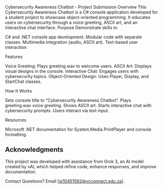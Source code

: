 Cybersecurity Awareness Chatbot - Project Submission
Overview
This Cybersecurity Awareness Chatbot is a C# console application developed for a student project to showcase object-oriented programming. It educates users on cybersecurity through a voice greeting, ASCII art, and an interactive chat interface.
Purpose
Demonstrate skills in:

C# and .NET console app development.
Modular code with separate classes.
Multimedia integration (audio, ASCII art).
Text-based user interaction.

Features

Voice Greeting: Plays greeting.wav to welcome users.
ASCII Art: Displays visual designs in the console.
Interactive Chat: Engages users with cybersecurity topics.
Object-Oriented Design: Uses Player, Display, and StartChat classes.

How It Works

Sets console title to "Cybersecurity Awareness Chatbot".
Plays greeting.wav voice greeting.
Shows ASCII art.
Starts interactive chat with cybersecurity prompts.
Users interact via text input.

Resources

Microsoft .NET documentation for System.Media.PrintPlayer and console formatting.

## Acknowledgments
This project was developed with assistance from Grok 3, an AI model created by xAI, which helped refine code, enhance responses, and improve documentation.

Contact
Questions? Email [st10451592@vcconnect.edu.za].

